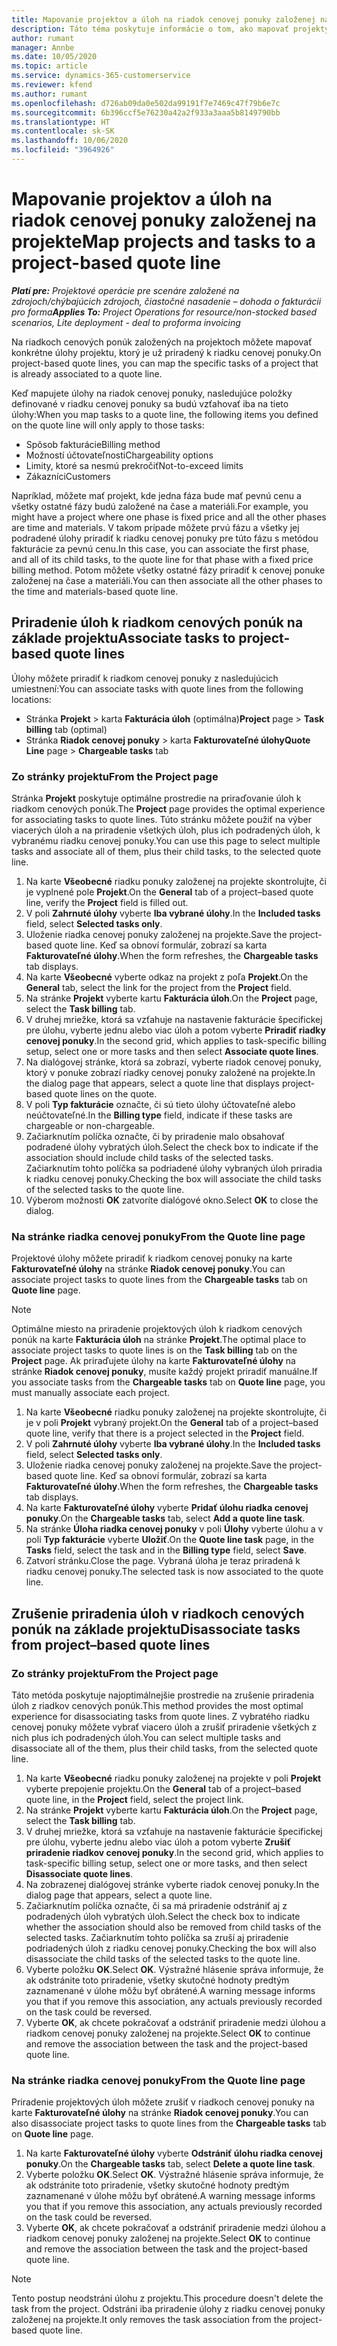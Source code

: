 ```yaml
---
title: Mapovanie projektov a úloh na riadok cenovej ponuky založenej na projekte
description: Táto téma poskytuje informácie o tom, ako mapovať projekty a úlohy na riadok úlohy založenej na projekte.
author: rumant
manager: Annbe
ms.date: 10/05/2020
ms.topic: article
ms.service: dynamics-365-customerservice
ms.reviewer: kfend
ms.author: rumant
ms.openlocfilehash: d726ab09da0e502da99191f7e7469c47f79b6e7c
ms.sourcegitcommit: 6b396ccf5e76230a42a2f933a3aaa5b8149790bb
ms.translationtype: HT
ms.contentlocale: sk-SK
ms.lasthandoff: 10/06/2020
ms.locfileid: "3964926"
---
```

# <a name="map-projects-and-tasks-to-a-project-based-quote-line"></a><span data-ttu-id="24d7a-103">Mapovanie projektov a úloh na riadok cenovej ponuky založenej na projekte</span><span class="sxs-lookup"><span data-stu-id="24d7a-103">Map projects and tasks to a project-based quote line</span></span>

<span data-ttu-id="24d7a-104">_**Platí pre:** Projektové operácie pre scenáre založené na zdrojoch/chýbajúcich zdrojoch, čiastočné nasadenie – dohoda o fakturácii pro forma_</span><span class="sxs-lookup"><span data-stu-id="24d7a-104">_**Applies To:** Project Operations for resource/non-stocked based scenarios, Lite deployment - deal to proforma invoicing_</span></span>

<span data-ttu-id="24d7a-105">Na riadkoch cenových ponúk založených na projektoch môžete mapovať konkrétne úlohy projektu, ktorý je už priradený k riadku cenovej ponuky.</span><span class="sxs-lookup"><span data-stu-id="24d7a-105">On project-based quote lines, you can map the specific tasks of a project that is already associated to a quote line.</span></span>

<span data-ttu-id="24d7a-106">Keď mapujete úlohy na riadok cenovej ponuky, nasledujúce položky definované v riadku cenovej ponuky sa budú vzťahovať iba na tieto úlohy:</span><span class="sxs-lookup"><span data-stu-id="24d7a-106">When you map tasks to a quote line, the following items you defined on the quote line will only apply to those tasks:</span></span>

- <span data-ttu-id="24d7a-107">Spôsob fakturácie</span><span class="sxs-lookup"><span data-stu-id="24d7a-107">Billing method</span></span>
- <span data-ttu-id="24d7a-108">Možností účtovateľnosti</span><span class="sxs-lookup"><span data-stu-id="24d7a-108">Chargeability options</span></span>
- <span data-ttu-id="24d7a-109">Limity, ktoré sa nesmú prekročiť</span><span class="sxs-lookup"><span data-stu-id="24d7a-109">Not-to-exceed limits</span></span>
- <span data-ttu-id="24d7a-110">Zákazníci</span><span class="sxs-lookup"><span data-stu-id="24d7a-110">Customers</span></span>

<span data-ttu-id="24d7a-111">Napríklad, môžete mať projekt, kde jedna fáza bude mať pevnú cenu a všetky ostatné fázy budú založené na čase a materiáli.</span><span class="sxs-lookup"><span data-stu-id="24d7a-111">For example, you might have a project where one phase is fixed price and all the other phases are time and materials.</span></span> <span data-ttu-id="24d7a-112">V takom prípade môžete prvú fázu a všetky jej podradené úlohy priradiť k riadku cenovej ponuky pre túto fázu s metódou fakturácie za pevnú cenu.</span><span class="sxs-lookup"><span data-stu-id="24d7a-112">In this case, you can associate the first phase, and all of its child tasks, to the quote line for that phase with a fixed price billing method.</span></span> <span data-ttu-id="24d7a-113">Potom môžete všetky ostatné fázy priradiť k cenovej ponuke založenej na čase a materiáli.</span><span class="sxs-lookup"><span data-stu-id="24d7a-113">You can then associate all the other phases to the time and materials-based quote line.</span></span>

## <a name="associate-tasks-to-project-based-quote-lines"></a><span data-ttu-id="24d7a-114">Priradenie úloh k riadkom cenových ponúk na základe projektu</span><span class="sxs-lookup"><span data-stu-id="24d7a-114">Associate tasks to project-based quote lines</span></span>

<span data-ttu-id="24d7a-115">Úlohy môžete priradiť k riadkom cenovej ponuky z nasledujúcich umiestnení:</span><span class="sxs-lookup"><span data-stu-id="24d7a-115">You can associate tasks with quote lines from the following locations:</span></span>

- <span data-ttu-id="24d7a-116">Stránka **Projekt** > karta **Fakturácia úloh** (optimálna)</span><span class="sxs-lookup"><span data-stu-id="24d7a-116">**Project** page > **Task billing** tab (optimal)</span></span>
- <span data-ttu-id="24d7a-117">Stránka **Riadok cenovej ponuky** > karta **Fakturovateľné úlohy**</span><span class="sxs-lookup"><span data-stu-id="24d7a-117">**Quote Line** page > **Chargeable tasks** tab</span></span> 

### <a name="from-the-project-page"></a><span data-ttu-id="24d7a-118">Zo stránky projektu</span><span class="sxs-lookup"><span data-stu-id="24d7a-118">From the Project page</span></span>

<span data-ttu-id="24d7a-119">Stránka **Projekt** poskytuje optimálne prostredie na priraďovanie úloh k riadkom cenových ponúk.</span><span class="sxs-lookup"><span data-stu-id="24d7a-119">The **Project** page provides the optimal experience for associating tasks to quote lines.</span></span> <span data-ttu-id="24d7a-120">Túto stránku môžete použiť na výber viacerých úloh a na priradenie všetkých úloh, plus ich podradených úloh, k vybranému riadku cenovej ponuky.</span><span class="sxs-lookup"><span data-stu-id="24d7a-120">You can use this page to select multiple tasks and associate all of them, plus their child tasks, to the selected quote line.</span></span>

1. <span data-ttu-id="24d7a-121">Na karte **Všeobecné** riadku ponuky založenej na projekte skontrolujte, či je vyplnené pole **Projekt**.</span><span class="sxs-lookup"><span data-stu-id="24d7a-121">On the **General** tab of a project–based quote line, verify the **Project** field is filled out.</span></span>
2. <span data-ttu-id="24d7a-122">V poli **Zahrnuté úlohy** vyberte **Iba vybrané úlohy**.</span><span class="sxs-lookup"><span data-stu-id="24d7a-122">In the **Included tasks** field, select **Selected tasks only**.</span></span>
3. <span data-ttu-id="24d7a-123">Uloženie riadka cenovej ponuky založenej na projekte.</span><span class="sxs-lookup"><span data-stu-id="24d7a-123">Save the project-based quote line.</span></span> <span data-ttu-id="24d7a-124">Keď sa obnoví formulár, zobrazí sa karta **Fakturovateľné úlohy**.</span><span class="sxs-lookup"><span data-stu-id="24d7a-124">When the form refreshes, the **Chargeable tasks** tab displays.</span></span>
4. <span data-ttu-id="24d7a-125">Na karte **Všeobecné** vyberte odkaz na projekt z poľa **Projekt**.</span><span class="sxs-lookup"><span data-stu-id="24d7a-125">On the **General** tab, select the link for the project from the **Project** field.</span></span>
5. <span data-ttu-id="24d7a-126">Na stránke **Projekt** vyberte kartu **Fakturácia úloh**.</span><span class="sxs-lookup"><span data-stu-id="24d7a-126">On the **Project** page, select the **Task billing** tab.</span></span>
6. <span data-ttu-id="24d7a-127">V druhej mriežke, ktorá sa vzťahuje na nastavenie fakturácie špecifickej pre úlohu, vyberte jednu alebo viac úloh a potom vyberte **Priradiť riadky cenovej ponuky**.</span><span class="sxs-lookup"><span data-stu-id="24d7a-127">In the second grid, which applies to task-specific billing setup, select one or more tasks and then select **Associate quote lines**.</span></span>
7. <span data-ttu-id="24d7a-128">Na dialógovej stránke, ktorá sa zobrazí, vyberte riadok cenovej ponuky, ktorý v ponuke zobrazí riadky cenovej ponuky založené na projekte.</span><span class="sxs-lookup"><span data-stu-id="24d7a-128">In the dialog page that appears, select a quote line that displays project-based quote lines on the quote.</span></span>
8. <span data-ttu-id="24d7a-129">V poli **Typ fakturácie** označte, či sú tieto úlohy účtovateľné alebo neúčtovateľné.</span><span class="sxs-lookup"><span data-stu-id="24d7a-129">In the **Billing type** field, indicate if these tasks are chargeable or non-chargeable.</span></span>
9. <span data-ttu-id="24d7a-130">Začiarknutím políčka označte, či by priradenie malo obsahovať podradené úlohy vybratých úloh.</span><span class="sxs-lookup"><span data-stu-id="24d7a-130">Select the check box to indicate if the association should include child tasks of the selected tasks.</span></span> <span data-ttu-id="24d7a-131">Začiarknutím tohto políčka sa podriadené úlohy vybraných úloh priradia k riadku cenovej ponuky.</span><span class="sxs-lookup"><span data-stu-id="24d7a-131">Checking the box will associate the child tasks of the selected tasks to the quote line.</span></span>
10. <span data-ttu-id="24d7a-132">Výberom možnosti **OK** zatvoríte dialógové okno.</span><span class="sxs-lookup"><span data-stu-id="24d7a-132">Select **OK** to close the dialog.</span></span>

### <a name="from-the-quote-line-page"></a><span data-ttu-id="24d7a-133">Na stránke riadka cenovej ponuky</span><span class="sxs-lookup"><span data-stu-id="24d7a-133">From the Quote line page</span></span>

<span data-ttu-id="24d7a-134">Projektové úlohy môžete priradiť k riadkom cenovej ponuky na karte **Fakturovateľné úlohy** na stránke **Riadok cenovej ponuky**.</span><span class="sxs-lookup"><span data-stu-id="24d7a-134">You can associate project tasks to quote lines from the **Chargeable tasks** tab on **Quote line** page.</span></span>

>[!NOTE]
><span data-ttu-id="24d7a-135">Optimálne miesto na priradenie projektových úloh k riadkom cenových ponúk na karte **Fakturácia úloh** na stránke **Projekt**.</span><span class="sxs-lookup"><span data-stu-id="24d7a-135">The optimal place to associate project tasks to quote lines is on the **Task billing** tab on the **Project** page.</span></span> <span data-ttu-id="24d7a-136">Ak priraďujete úlohy na karte **Fakturovateľné úlohy** na stránke **Riadok cenovej ponuky**, musíte každý projekt priradiť manuálne.</span><span class="sxs-lookup"><span data-stu-id="24d7a-136">If you associate tasks from the **Chargeable tasks** tab on **Quote line** page, you must manually associate each project.</span></span>

1. <span data-ttu-id="24d7a-137">Na karte **Všeobecné** riadku ponuky založenej na projekte skontrolujte, či je v poli **Projekt** vybraný projekt.</span><span class="sxs-lookup"><span data-stu-id="24d7a-137">On the **General** tab of a project–based quote line, verify that there is a project selected in the **Project** field.</span></span>
2. <span data-ttu-id="24d7a-138">V poli **Zahrnuté úlohy** vyberte **Iba vybrané úlohy**.</span><span class="sxs-lookup"><span data-stu-id="24d7a-138">In the **Included tasks** field, select **Selected tasks only**.</span></span>
3. <span data-ttu-id="24d7a-139">Uloženie riadka cenovej ponuky založenej na projekte.</span><span class="sxs-lookup"><span data-stu-id="24d7a-139">Save the project-based quote line.</span></span> <span data-ttu-id="24d7a-140">Keď sa obnoví formulár, zobrazí sa karta **Fakturovateľné úlohy**.</span><span class="sxs-lookup"><span data-stu-id="24d7a-140">When the form refreshes, the **Chargeable tasks** tab displays.</span></span>
4. <span data-ttu-id="24d7a-141">Na karte **Fakturovateľné úlohy** vyberte **Pridať úlohu riadka cenovej ponuky**.</span><span class="sxs-lookup"><span data-stu-id="24d7a-141">On the **Chargeable tasks** tab, select **Add a quote line task**.</span></span>
5. <span data-ttu-id="24d7a-142">Na stránke **Úloha riadka cenovej ponuky** v poli **Úlohy** vyberte úlohu a v poli **Typ fakturácie** vyberte **Uložiť**.</span><span class="sxs-lookup"><span data-stu-id="24d7a-142">On the **Quote line task** page, in the **Tasks** field, select the task and in the **Billing type** field, select **Save**.</span></span> 
6. <span data-ttu-id="24d7a-143">Zatvorí stránku.</span><span class="sxs-lookup"><span data-stu-id="24d7a-143">Close the page.</span></span> <span data-ttu-id="24d7a-144">Vybraná úloha je teraz priradená k riadku cenovej ponuky.</span><span class="sxs-lookup"><span data-stu-id="24d7a-144">The selected task is now associated to the quote line.</span></span>

## <a name="disassociate-tasks-from-projectbased-quote-lines"></a><span data-ttu-id="24d7a-145">Zrušenie priradenia úloh v riadkoch cenových ponúk na základe projektu</span><span class="sxs-lookup"><span data-stu-id="24d7a-145">Disassociate tasks from project–based quote lines</span></span>

### <a name="from-the-project-page"></a><span data-ttu-id="24d7a-146">Zo stránky projektu</span><span class="sxs-lookup"><span data-stu-id="24d7a-146">From the Project page</span></span>

<span data-ttu-id="24d7a-147">Táto metóda poskytuje najoptimálnejšie prostredie na zrušenie priradenia úloh z riadkov cenových ponúk.</span><span class="sxs-lookup"><span data-stu-id="24d7a-147">This method provides the most optimal experience for disassociating tasks from quote lines.</span></span> <span data-ttu-id="24d7a-148">Z vybratého riadku cenovej ponuky môžete vybrať viacero úloh a zrušiť priradenie všetkých z nich plus ich podradených úloh.</span><span class="sxs-lookup"><span data-stu-id="24d7a-148">You can select multiple tasks and disassociate all of the them, plus their child tasks, from the selected quote line.</span></span>

1. <span data-ttu-id="24d7a-149">Na karte **Všeobecné** riadku ponuky založenej na projekte v poli **Projekt** vyberte prepojenie projektu.</span><span class="sxs-lookup"><span data-stu-id="24d7a-149">On the **General** tab of a project–based quote line, in the **Project** field, select the project link.</span></span>
2. <span data-ttu-id="24d7a-150">Na stránke **Projekt** vyberte kartu **Fakturácia úloh**.</span><span class="sxs-lookup"><span data-stu-id="24d7a-150">On the **Project** page, select the **Task billing** tab.</span></span>
3. <span data-ttu-id="24d7a-151">V druhej mriežke, ktorá sa vzťahuje na nastavenie fakturácie špecifickej pre úlohu, vyberte jednu alebo viac úloh a potom vyberte **Zrušiť priradenie riadkov cenovej ponuky**.</span><span class="sxs-lookup"><span data-stu-id="24d7a-151">In the second grid, which applies to task-specific billing setup, select one or more tasks, and then select **Disassociate quote lines**.</span></span>
4. <span data-ttu-id="24d7a-152">Na zobrazenej dialógovej stránke vyberte riadok cenovej ponuky.</span><span class="sxs-lookup"><span data-stu-id="24d7a-152">In the dialog page that appears, select a quote line.</span></span>
5. <span data-ttu-id="24d7a-153">Začiarknutím políčka označte, či sa má priradenie odstrániť aj z podradených úloh vybratých úloh.</span><span class="sxs-lookup"><span data-stu-id="24d7a-153">Select the check box to indicate whether the association should also be removed from child tasks of the selected tasks.</span></span> <span data-ttu-id="24d7a-154">Začiarknutím tohto políčka sa zruší aj priradenie podriadených úloh z riadku cenovej ponuky.</span><span class="sxs-lookup"><span data-stu-id="24d7a-154">Checking the box will also disassociate the child tasks of the selected tasks to the quote line.</span></span>
6. <span data-ttu-id="24d7a-155">Vyberte položku **OK**.</span><span class="sxs-lookup"><span data-stu-id="24d7a-155">Select **OK**.</span></span> <span data-ttu-id="24d7a-156">Výstražné hlásenie správa informuje, že ak odstránite toto priradenie, všetky skutočné hodnoty predtým zaznamenané v úlohe môžu byť obrátené.</span><span class="sxs-lookup"><span data-stu-id="24d7a-156">A warning message informs you that if you remove this association, any actuals previously recorded on the task could be reversed.</span></span> 
7. <span data-ttu-id="24d7a-157">Vyberte **OK**, ak chcete pokračovať a odstrániť priradenie medzi úlohou a riadkom cenovej ponuky založenej na projekte.</span><span class="sxs-lookup"><span data-stu-id="24d7a-157">Select **OK** to continue and remove the association between the task and the project-based quote line.</span></span>

### <a name="from-the-quote-line-page"></a><span data-ttu-id="24d7a-158">Na stránke riadka cenovej ponuky</span><span class="sxs-lookup"><span data-stu-id="24d7a-158">From the Quote line page</span></span>

<span data-ttu-id="24d7a-159">Priradenie projektových úloh môžete zrušiť v riadkoch cenovej ponuky na karte **Fakturovateľné úlohy** na stránke **Riadok cenovej ponuky**.</span><span class="sxs-lookup"><span data-stu-id="24d7a-159">You can also disassociate project tasks to quote lines from the **Chargeable tasks** tab on **Quote line** page.</span></span>

1. <span data-ttu-id="24d7a-160">Na karte **Fakturovateľné úlohy** vyberte **Odstrániť úlohu riadka cenovej ponuky**.</span><span class="sxs-lookup"><span data-stu-id="24d7a-160">On the **Chargeable tasks** tab, select **Delete a quote line task**.</span></span>
2. <span data-ttu-id="24d7a-161">Vyberte položku **OK**.</span><span class="sxs-lookup"><span data-stu-id="24d7a-161">Select **OK**.</span></span> <span data-ttu-id="24d7a-162">Výstražné hlásenie správa informuje, že ak odstránite toto priradenie, všetky skutočné hodnoty predtým zaznamenané v úlohe môžu byť obrátené.</span><span class="sxs-lookup"><span data-stu-id="24d7a-162">A warning message informs you that if you remove this association, any actuals previously recorded on the task could be reversed.</span></span> 
3. <span data-ttu-id="24d7a-163">Vyberte **OK**, ak chcete pokračovať a odstrániť priradenie medzi úlohou a riadkom cenovej ponuky založenej na projekte.</span><span class="sxs-lookup"><span data-stu-id="24d7a-163">Select **OK** to continue and remove the association between the task and the project-based quote line.</span></span>

>[!NOTE]
> <span data-ttu-id="24d7a-164">Tento postup neodstráni úlohu z projektu.</span><span class="sxs-lookup"><span data-stu-id="24d7a-164">This procedure doesn't delete the task from the project.</span></span> <span data-ttu-id="24d7a-165">Odstráni iba priradenie úlohy z riadku cenovej ponuky založenej na projekte.</span><span class="sxs-lookup"><span data-stu-id="24d7a-165">It only removes the task association from the project-based quote line.</span></span>

